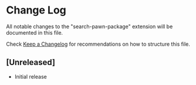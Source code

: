 # Change Log
All notable changes to the "search-pawn-package" extension will be documented in this file.

Check [Keep a Changelog](http://keepachangelog.com/) for recommendations on how to structure this file.

## [Unreleased]
- Initial release